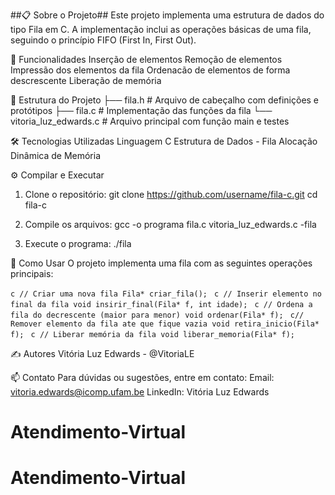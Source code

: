 ##📋 Sobre o Projeto##
Este projeto implementa uma estrutura de dados do tipo Fila em C. A implementação inclui as operações básicas de uma fila, seguindo o princípio FIFO (First In, First Out).

🚀 Funcionalidades
Inserção de elementos 
Remoção de elementos 
Impressão dos elementos da fila
Ordenacão de elementos de forma descrescente
Liberação de memória

📁 Estrutura do Projeto
├── fila.h         # Arquivo de cabeçalho com definições e protótipos
├── fila.c         # Implementação das funções da fila
└── vitoria_luz_edwards.c  # Arquivo principal com função main e testes

🛠️ Tecnologias Utilizadas
Linguagem C
Estrutura de Dados - Fila
Alocação Dinâmica de Memória

⚙️ Compilar e Executar
1. Clone o repositório:
git clone https://github.com/username/fila-c.git
cd fila-c

2. Compile os arquivos:
gcc -o programa fila.c vitoria_luz_edwards.c -fila

3. Execute o programa:
./fila

📖 Como Usar
O projeto implementa uma fila com as seguintes operações principais:

```c // Criar uma nova fila Fila* criar_fila(); ```
```c // Inserir elemento no final da fila void insirir_final(Fila* f, int idade); ```
```c // Ordena a fila do decrescente (maior para menor) void ordenar(Fila* f); ```
```c// Remover elemento da fila ate que fique vazia void retira_inicio(Fila* f); ```
```c // Liberar memória da fila void liberar_memoria(Fila* f); ```

✍️ Autores
Vitória Luz Edwards - @VitoriaLE

📫 Contato
Para dúvidas ou sugestões, entre em contato:
Email: vitoria.edwards@icomp.ufam.be
LinkedIn: Vitória Luz Edwards
# Atendimento-Virtual
# Atendimento-Virtual
